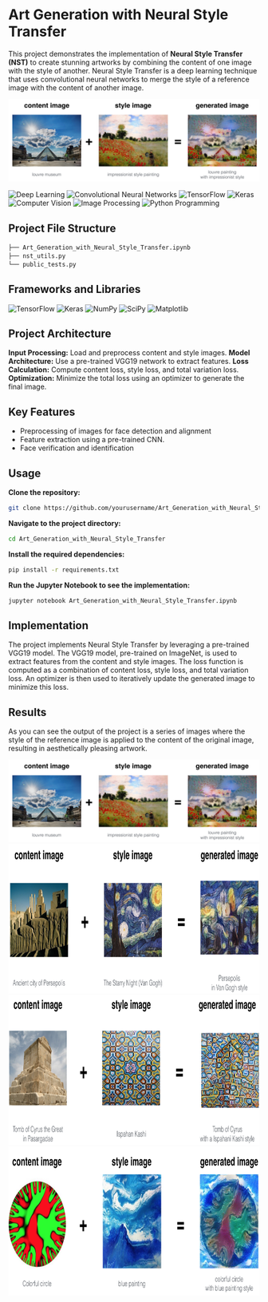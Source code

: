 # Art Generation with Neural Style Transfer

This project demonstrates the implementation of **Neural Style Transfer (NST)** to create stunning artworks by combining the content of one image with the style of another. Neural Style Transfer is a deep learning technique that uses convolutional neural networks to merge the style of a reference image with the content of another image.


<div align="center">
<img src="images\art.png" style="width:750px;"> <br>
</div>

![Deep Learning](https://img.shields.io/badge/Skill-Deep%20Learning-yellow)
![Convolutional Neural Networks](https://img.shields.io/badge/Skill-Convolutional%20Neural%20Networks-blueviolet)
![TensorFlow](https://img.shields.io/badge/Skill-TensorFlow-orange)
![Keras](https://img.shields.io/badge/Skill-Keras-yellow)
![Computer Vision](https://img.shields.io/badge/Skill-Computer%20Vision-brightblue)
![Image Processing](https://img.shields.io/badge/SkillImage%20Processing-brightblue)
![Python Programming](https://img.shields.io/badge/Skill-Python%20Programming-orange)

## Project File Structure

```bash
├── Art_Generation_with_Neural_Style_Transfer.ipynb                                          # Main Notebook with project implementation
├── nst_utils.py                                                                             # Utility functions for Neural Style Transfer
└── public_tests.py                                                                          # Test cases to validate Neural Style Transfer implementation
```

## Frameworks and Libraries
![TensorFlow](https://img.shields.io/badge/TensorFlow-2.16.1-orange.svg?style=flat&logo=tensorflow)
![Keras](https://img.shields.io/badge/Keras-3.3.3-red.svg?style=flat&logo=keras)
![NumPy](https://img.shields.io/badge/NumPy-1.26.4-blue.svg?style=flat&logo=numpy)
![SciPy](https://img.shields.io/badge/SciPy-1.10.1-yellow.svg?style=flat&logo=SciPy)
![Matplotlib](https://img.shields.io/badge/Matplotlib-3.6.2-green.svg?style=flat&logo=matplotlib)

## Project Architecture

**Input Processing:** Load and preprocess content and style images.
**Model Architecture:** Use a pre-trained VGG19 network to extract features.
**Loss Calculation:** Compute content loss, style loss, and total variation loss.
**Optimization:** Minimize the total loss using an optimizer to generate the final image.

## Key Features
- Preprocessing of images for face detection and alignment
- Feature extraction using a pre-trained CNN.
- Face verification and identification

## Usage
**Clone the repository:**
```bash
git clone https://github.com/yourusername/Art_Generation_with_Neural_Style_Transfer.git
```
**Navigate to the project directory:**
```bash
cd Art_Generation_with_Neural_Style_Transfer
```
**Install the required dependencies:**
```bash
pip install -r requirements.txt
```
**Run the Jupyter Notebook to see the implementation:**
```bash
jupyter notebook Art_Generation_with_Neural_Style_Transfer.ipynb
```
## Implementation
The project implements Neural Style Transfer by leveraging a pre-trained VGG19 model. The VGG19 model, pre-trained on ImageNet, is used to extract features from the content and style images. The loss function is computed as a combination of content loss, style loss, and total variation loss. An optimizer is then used to iteratively update the generated image to minimize this loss.


## Results

As you can see the output of the project is a series of images where the style of the reference image is applied to the content of the original image, resulting in aesthetically pleasing artwork.


<div align="center">
<img src="images\art.png" style="width:750px;"> <br>

<center><img src="images/perspolis_vangogh.png" style="width:750px;height:300px;"></center>

<center><img src="images/pasargad_kashi.png" style="width:750px;height:300px;"></center>

<center><img src="images/circle_abstract.png" style="width:750px;height:300px;"></center>
</div>

